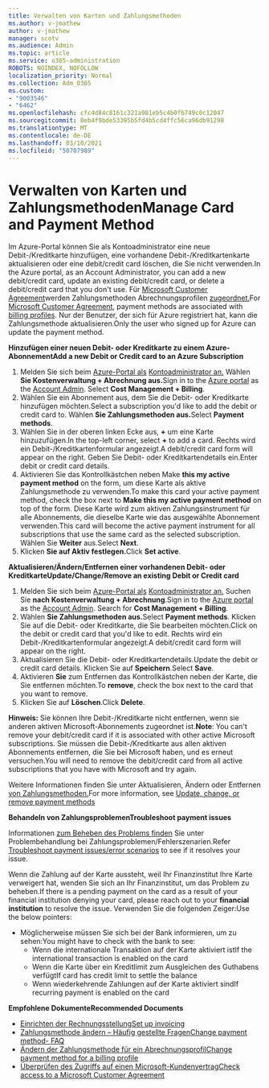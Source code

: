```yaml
---
title: Verwalten von Karten und Zahlungsmethoden
ms.author: v-jmathew
author: v-jmathew
manager: scotv
ms.audience: Admin
ms.topic: article
ms.service: o365-administration
ROBOTS: NOINDEX, NOFOLLOW
localization_priority: Normal
ms.collection: Adm_O365
ms.custom:
- "9003546"
- "6462"
ms.openlocfilehash: cfc4d84c8161c321a981eb5c4b0fb749c0c12047
ms.sourcegitcommit: 0eb4f9bde53395b5fd4b5cd4ffc56ca96db91298
ms.translationtype: MT
ms.contentlocale: de-DE
ms.lasthandoff: 03/10/2021
ms.locfileid: "50707989"
---
```

# <a name="manage-card-and-payment-method"></a><span data-ttu-id="7a684-102">Verwalten von Karten und Zahlungsmethoden</span><span class="sxs-lookup"><span data-stu-id="7a684-102">Manage Card and Payment Method</span></span>

<span data-ttu-id="7a684-103">Im Azure-Portal können Sie als Kontoadministrator eine neue Debit-/Kreditkarte hinzufügen, eine vorhandene Debit-/Kreditkartenkarte aktualisieren oder eine debit/credit card löschen, die Sie nicht verwenden.</span><span class="sxs-lookup"><span data-stu-id="7a684-103">In the Azure portal, as an Account Administrator, you can add a new debit/credit card, update an existing debit/credit card, or delete a debit/credit card that you don't use.</span></span> <span data-ttu-id="7a684-104">Für [Microsoft Customer Agreement](https://docs.microsoft.com/azure/billing/billing-how-to-change-credit-card?WT.mc_id=Portal-Microsoft_Azure_Support#check-access-to-a-microsoft-customer-agreement)werden Zahlungsmethoden Abrechnungsprofilen [zugeordnet.](https://docs.microsoft.com/azure/billing/billing-how-to-change-credit-card?WT.mc_id=Portal-Microsoft_Azure_Support#change-payment-method-for-a-billing-profile)</span><span class="sxs-lookup"><span data-stu-id="7a684-104">For [Microsoft Customer Agreement](https://docs.microsoft.com/azure/billing/billing-how-to-change-credit-card?WT.mc_id=Portal-Microsoft_Azure_Support#check-access-to-a-microsoft-customer-agreement), payment methods are associated with [billing profiles](https://docs.microsoft.com/azure/billing/billing-how-to-change-credit-card?WT.mc_id=Portal-Microsoft_Azure_Support#change-payment-method-for-a-billing-profile).</span></span> <span data-ttu-id="7a684-105">Nur der Benutzer, der sich für Azure registriert hat, kann die Zahlungsmethode aktualisieren.</span><span class="sxs-lookup"><span data-stu-id="7a684-105">Only the user who signed up for Azure can update the payment method.</span></span>

<span data-ttu-id="7a684-106">**Hinzufügen einer neuen Debit- oder Kreditkarte zu einem Azure-Abonnement**</span><span class="sxs-lookup"><span data-stu-id="7a684-106">**Add a new Debit or Credit card to an Azure Subscription**</span></span>

1. <span data-ttu-id="7a684-107">Melden Sie sich beim [Azure-Portal als](https://ms.portal.azure.com/) [Kontoadministrator an.](https://docs.microsoft.com/azure/cost-management-billing/manage/billing-subscription-transfer?WT.mc_id=Portal-Microsoft_Azure_Support#whoisaa) Wählen **Sie Kostenverwaltung + Abrechnung aus.**</span><span class="sxs-lookup"><span data-stu-id="7a684-107">Sign in to the [Azure portal](https://ms.portal.azure.com/) as the [Account Admin](https://docs.microsoft.com/azure/cost-management-billing/manage/billing-subscription-transfer?WT.mc_id=Portal-Microsoft_Azure_Support#whoisaa). Select **Cost Management + Billing**.</span></span>
2. <span data-ttu-id="7a684-108">Wählen Sie ein Abonnement aus, dem Sie die Debit- oder Kreditkarte hinzufügen möchten.</span><span class="sxs-lookup"><span data-stu-id="7a684-108">Select a subscription you'd like to add the debit or credit card to.</span></span> <span data-ttu-id="7a684-109">Wählen **Sie Zahlungsmethoden aus.**</span><span class="sxs-lookup"><span data-stu-id="7a684-109">Select **Payment methods**.</span></span>
3. <span data-ttu-id="7a684-110">Wählen Sie in der oberen linken Ecke aus, **+** um eine Karte hinzuzufügen.</span><span class="sxs-lookup"><span data-stu-id="7a684-110">In the top-left corner, select **+** to add a card.</span></span> <span data-ttu-id="7a684-111">Rechts wird ein Debit-/Kreditkartenformular angezeigt.</span><span class="sxs-lookup"><span data-stu-id="7a684-111">A debit/credit card form will appear on the right.</span></span> <span data-ttu-id="7a684-112">Geben Sie Debit- oder Kreditkartendetails ein.</span><span class="sxs-lookup"><span data-stu-id="7a684-112">Enter debit or credit card details.</span></span>
4. <span data-ttu-id="7a684-113">Aktivieren Sie das Kontrollkästchen neben Make **this my active payment method** on the form, um diese Karte als aktive Zahlungsmethode zu verwenden.</span><span class="sxs-lookup"><span data-stu-id="7a684-113">To make this card your active payment method, check the box next to **Make this my active payment method** on top of the form.</span></span> <span data-ttu-id="7a684-114">Diese Karte wird zum aktiven Zahlungsinstrument für alle Abonnements, die dieselbe Karte wie das ausgewählte Abonnement verwenden.</span><span class="sxs-lookup"><span data-stu-id="7a684-114">This card will become the active payment instrument for all subscriptions that use the same card as the selected subscription.</span></span> <span data-ttu-id="7a684-115">Wählen Sie **Weiter** aus.</span><span class="sxs-lookup"><span data-stu-id="7a684-115">Select **Next**.</span></span>
5. <span data-ttu-id="7a684-116">Klicken **Sie auf Aktiv festlegen.**</span><span class="sxs-lookup"><span data-stu-id="7a684-116">Click **Set active**.</span></span> 
 
<span data-ttu-id="7a684-117">**Aktualisieren/Ändern/Entfernen einer vorhandenen Debit- oder Kreditkarte**</span><span class="sxs-lookup"><span data-stu-id="7a684-117">**Update/Change/Remove an existing Debit or Credit card**</span></span>

1.  <span data-ttu-id="7a684-118">Melden Sie sich beim [Azure-Portal als](https://portal.azure.com/) [Kontoadministrator an.](https://docs.microsoft.com/azure/billing/billing-subscription-transfer?WT.mc_id=Portal-Microsoft_Azure_Support#whoisaa) Suchen Sie **nach Kostenverwaltung + Abrechnung**.</span><span class="sxs-lookup"><span data-stu-id="7a684-118">Sign in to the [Azure portal](https://portal.azure.com/) as the [Account Admin](https://docs.microsoft.com/azure/billing/billing-subscription-transfer?WT.mc_id=Portal-Microsoft_Azure_Support#whoisaa). Search for **Cost Management + Billing**.</span></span>
2.  <span data-ttu-id="7a684-119">Wählen **Sie Zahlungsmethoden aus.**</span><span class="sxs-lookup"><span data-stu-id="7a684-119">Select **Payment methods**.</span></span> <span data-ttu-id="7a684-120">Klicken Sie auf die Debit- oder Kreditkarte, die Sie bearbeiten möchten.</span><span class="sxs-lookup"><span data-stu-id="7a684-120">Click on the debit or credit card that you'd like to edit.</span></span> <span data-ttu-id="7a684-121">Rechts wird ein Debit-/Kreditkartenformular angezeigt.</span><span class="sxs-lookup"><span data-stu-id="7a684-121">A debit/credit card form will appear on the right.</span></span>
3.  <span data-ttu-id="7a684-122">Aktualisieren Sie die Debit- oder Kreditkartendetails.</span><span class="sxs-lookup"><span data-stu-id="7a684-122">Update the debit or credit card details.</span></span> <span data-ttu-id="7a684-123">Klicken Sie auf **Speichern**.</span><span class="sxs-lookup"><span data-stu-id="7a684-123">Select **Save**.</span></span>
4.  <span data-ttu-id="7a684-124">Aktivieren **Sie** zum Entfernen das Kontrollkästchen neben der Karte, die Sie entfernen möchten.</span><span class="sxs-lookup"><span data-stu-id="7a684-124">To **remove**, check the box next to the card that you want to remove.</span></span>
5.  <span data-ttu-id="7a684-125">Klicken Sie auf **Löschen**.</span><span class="sxs-lookup"><span data-stu-id="7a684-125">Click **Delete**.</span></span>

<span data-ttu-id="7a684-126">**Hinweis:** Sie können Ihre Debit-/Kreditkarte nicht entfernen, wenn sie anderen aktiven Microsoft-Abonnements zugeordnet ist.</span><span class="sxs-lookup"><span data-stu-id="7a684-126">**Note**: You can't remove your debit/credit card if it is associated with other active Microsoft subscriptions.</span></span> <span data-ttu-id="7a684-127">Sie müssen die Debit-/Kreditkarte aus allen aktiven Abonnements entfernen, die Sie bei Microsoft haben, und es erneut versuchen.</span><span class="sxs-lookup"><span data-stu-id="7a684-127">You will need to remove the debit/credit card from all active subscriptions that you have with Microsoft and try again.</span></span>

<span data-ttu-id="7a684-128">Weitere Informationen finden Sie unter Aktualisieren, Ändern oder Entfernen [von Zahlungsmethoden.](https://docs.microsoft.com/azure/billing/billing-how-to-change-credit-card?WT.mc_id=Portal-Microsoft_Azure_Support)</span><span class="sxs-lookup"><span data-stu-id="7a684-128">For more information, see [Update, change, or remove payment methods](https://docs.microsoft.com/azure/billing/billing-how-to-change-credit-card?WT.mc_id=Portal-Microsoft_Azure_Support)</span></span>

<span data-ttu-id="7a684-129">**Behandeln von Zahlungsproblemen**</span><span class="sxs-lookup"><span data-stu-id="7a684-129">**Troubleshoot payment issues**</span></span>

<span data-ttu-id="7a684-130">Informationen [zum Beheben des Problems finden](https://docs.microsoft.com/azure/cost-management-billing/manage/billing-troubleshoot-azure-payment-issues) Sie unter Problembehandlung bei Zahlungsproblemen/Fehlerszenarien.</span><span class="sxs-lookup"><span data-stu-id="7a684-130">Refer [Troubleshoot payment issues/error scenarios](https://docs.microsoft.com/azure/cost-management-billing/manage/billing-troubleshoot-azure-payment-issues) to see if it resolves your issue.</span></span>

<span data-ttu-id="7a684-131">Wenn die Zahlung auf der Karte aussteht, weil Ihr Finanzinstitut Ihre Karte verweigert  hat, wenden Sie sich an Ihr Finanzinstitut, um das Problem zu beheben.</span><span class="sxs-lookup"><span data-stu-id="7a684-131">If there is a pending payment on the card as a result of your financial institution denying your card, please reach out to your **financial institution** to resolve the issue.</span></span> <span data-ttu-id="7a684-132">Verwenden Sie die folgenden Zeiger:</span><span class="sxs-lookup"><span data-stu-id="7a684-132">Use the below pointers:</span></span>

- <span data-ttu-id="7a684-133">Möglicherweise müssen Sie sich bei der Bank informieren, um zu sehen:</span><span class="sxs-lookup"><span data-stu-id="7a684-133">You might have to check with the bank to see:</span></span> 
    - <span data-ttu-id="7a684-134">Wenn die internationale Transaktion auf der Karte aktiviert ist</span><span class="sxs-lookup"><span data-stu-id="7a684-134">If the international transaction is enabled on the card</span></span>
    - <span data-ttu-id="7a684-135">Wenn die Karte über ein Kreditlimit zum Ausgleichen des Guthabens verfügt</span><span class="sxs-lookup"><span data-stu-id="7a684-135">If card has credit limit to settle the balance</span></span>
    - <span data-ttu-id="7a684-136">Wenn wiederkehrende Zahlungen auf der Karte aktiviert sind</span><span class="sxs-lookup"><span data-stu-id="7a684-136">If recurring payment is enabled on the card</span></span>

<span data-ttu-id="7a684-137">**Empfohlene Dokumente**</span><span class="sxs-lookup"><span data-stu-id="7a684-137">**Recommended Documents**</span></span>

- [<span data-ttu-id="7a684-138">Einrichten der Rechnungsstellung</span><span class="sxs-lookup"><span data-stu-id="7a684-138">Set up invoicing</span></span>](https://docs.microsoft.com/azure/cost-management-billing/manage/pay-by-invoice)
- [<span data-ttu-id="7a684-139">Zahlungsmethode ändern – Häufig gestellte Fragen</span><span class="sxs-lookup"><span data-stu-id="7a684-139">Change payment method- FAQ</span></span>](https://docs.microsoft.com/azure/cost-management-billing/manage/change-credit-card?WT.mc_id=Portal-Microsoft_Azure_Support#frequently-asked-questions)
- [<span data-ttu-id="7a684-140">Ändern der Zahlungsmethode für ein Abrechnungsprofil</span><span class="sxs-lookup"><span data-stu-id="7a684-140">Change payment method for a billing profile</span></span>](https://docs.microsoft.com/azure/cost-management-billing/manage/change-credit-card?WT.mc_id=Portal-Microsoft_Azure_Support#change-payment-method-for-a-billing-profile)
- [<span data-ttu-id="7a684-141">Überprüfen des Zugriffs auf einen Microsoft-Kundenvertrag</span><span class="sxs-lookup"><span data-stu-id="7a684-141">Check access to a Microsoft Customer Agreement</span></span>](https://docs.microsoft.com/azure/cost-management-billing/manage/change-credit-card?WT.mc_id=Portal-Microsoft_Azure_Support#check-access-to-a-microsoft-customer-agreement)

